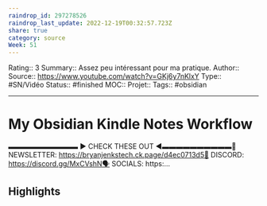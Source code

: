 ```yaml
---
raindrop_id: 297278526
raindrop_last_update: 2022-12-19T00:32:57.723Z
share: true
category: source
Week: 51
---
```


Rating:: 3
Summary:: Assez peu intéressant pour ma pratique.
Author::
Source:: https://www.youtube.com/watch?v=GKj6y7nKlxY
Type:: #SN/Vidéo 
Status:: #finished 
MOC::
Projet:: 
Tags:: #obsidian 

---
# My Obsidian Kindle Notes Workflow

▬▬▬▬▬▬▬▬▬▬ ► CHECK THESE OUT ◀︎▬▬▬▬▬▬▬▬▬▬📧️ NEWSLETTER: https://bryanjenkstech.ck.page/d4ec0713d5💬 DISCORD:  https://discord.gg/MxCVshN🗣️ SOCIALS:  https:...

## Highlights

